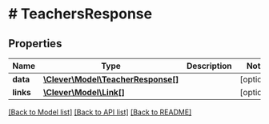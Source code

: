 # # TeachersResponse

## Properties

Name | Type | Description | Notes
------------ | ------------- | ------------- | -------------
**data** | [**\Clever\Model\TeacherResponse[]**](TeacherResponse.md) |  | [optional]
**links** | [**\Clever\Model\Link[]**](Link.md) |  | [optional]

[[Back to Model list]](../../README.md#models) [[Back to API list]](../../README.md#endpoints) [[Back to README]](../../README.md)
